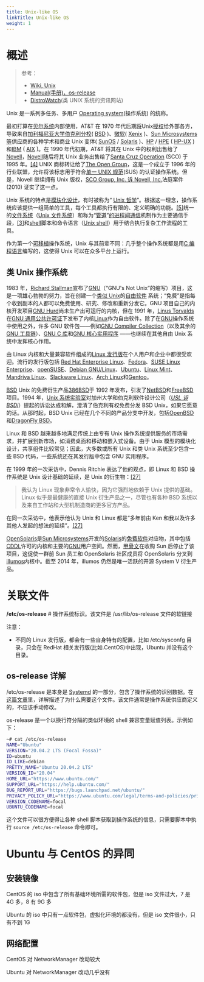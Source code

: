 ```yaml
---
title: Unix-like OS
linkTitle: Unix-like OS
weight: 1
---
```


# 概述

> 参考：
>
> - [Wiki, Unix](https://en.wikipedia.org/wiki/Unix)
> - [Manual(手册)，os-release](https://man7.org/linux/man-pages/man5/os-release.5.html)
> - [DistroWatch](https://distrowatch.com/)(类 UNIX 系统的资讯网站)

Unix 是一系列多任务、多用户 [Operating system](/docs/1.操作系统/Operating%20system/Operating%20system.md)(操作系统) 的统称。

最初打算在[贝尔系统](https://en.wikipedia.org/wiki/Bell_System)内部使用，AT\&T 在 1970 年代后期[将](https://en.wikipedia.org/wiki/License)Unix[授权](https://en.wikipedia.org/wiki/License)给外部各方，导致来自[加利福尼亚大学伯克利分校](https://en.wikipedia.org/wiki/University_of_California,_Berkeley)( [BSD](https://en.wikipedia.org/wiki/Berkeley_Software_Distribution) )、[微软](https://en.wikipedia.org/wiki/Microsoft)( [Xenix](https://en.wikipedia.org/wiki/Xenix) )、[Sun Microsystems 等](https://en.wikipedia.org/wiki/Sun_Microsystems)供应商的各种学术和商业 Unix 变体( [SunOS](https://en.wikipedia.org/wiki/SunOS) / [Solaris](<https://en.wikipedia.org/wiki/Solaris_(operating_system)>) )、[HP](https://en.wikipedia.org/wiki/Hewlett-Packard) / [HPE](https://en.wikipedia.org/wiki/Hewlett_Packard_Enterprise) ( [HP-UX](https://en.wikipedia.org/wiki/HP-UX) ) 和[IBM](https://en.wikipedia.org/wiki/IBM) ( [AIX](https://en.wikipedia.org/wiki/AIX) )。在 1990 年代初期，AT\&T 将其在 Unix 中的权利出售给了[Novell](https://en.wikipedia.org/wiki/Novell)，[Novell](https://en.wikipedia.org/wiki/Novell)随后将其 Unix 业务出售给了[Santa Cruz Operation](https://en.wikipedia.org/wiki/Santa_Cruz_Operation) (SCO) 于 1995 年。[\[4\]](https://en.wikipedia.org/wiki/Unix#cite_note-4) UNIX 商标转让给了[The Open Group](https://en.wikipedia.org/wiki/The_Open_Group)，这是一个成立于 1996 年的行业联盟，允许将该标志用于符合[单一 UNIX 规范](https://en.wikipedia.org/wiki/Single_UNIX_Specification)(SUS) 的认证操作系统。但是，Novell 继续拥有 Unix 版权，[SCO Group, Inc. 诉 Novell, Inc.](https://en.wikipedia.org/wiki/SCO_Group,_Inc._v._Novell,_Inc.)法庭案件 (2010) 证实了这一点。

Unix 系统的特点是[模块化设计](https://en.wikipedia.org/wiki/Modular_design)，有时被称为“ [Unix 哲学](https://en.wikipedia.org/wiki/Unix_philosophy)”。根据这一理念，操作系统应该提供一组简单的工具，每个工具都执行有限的、定义明确的功能。[\[5\]](https://en.wikipedia.org/wiki/Unix#cite_note-5)统一的[文件系统](https://en.wikipedia.org/wiki/Filesystem)（[Unix 文件系统](https://en.wikipedia.org/wiki/Unix_filesystem)）和称为“[管道](<https://en.wikipedia.org/wiki/Pipeline_(Unix)>)”[的进程间通信](https://en.wikipedia.org/wiki/Inter-process_communication)机制作为主要通信手段，[\[3\]](https://en.wikipedia.org/wiki/Unix#cite_note-Ritchie-3)和[shell](<https://en.wikipedia.org/wiki/Shell_(computing)>)脚本和命令语言（[Unix shell](https://en.wikipedia.org/wiki/Unix_shell)）用于结合执行复杂工作流程的工具。

作为第一个[可移植](https://en.wikipedia.org/wiki/Software_portability)操作系统，Unix 与其前辈不同：几乎整个操作系统都是用[C 编程语言](<https://en.wikipedia.org/wiki/C_(programming_language)>)编写的，这使得 Unix 可以在众多平台上运行。

## 类 Unix 操作系统

1983 年，[Richard Stallman](https://en.wikipedia.org/wiki/Richard_Stallman)宣布了[GNU](https://en.wikipedia.org/wiki/GNU)（“GNU's Not Unix”的缩写）项目，这是一项雄心勃勃的努力，旨在创建一个[类似 Unix](https://en.wikipedia.org/wiki/Unix-like)的[自由软件](https://en.wikipedia.org/wiki/Free_software) 系统；“免费”是指每个收到副本的人都可以免费使用、研究、修改和重新分发它。GNU 项目自己的内核开发项目[GNU Hurd](https://en.wikipedia.org/wiki/GNU_Hurd)尚未生产出可运行的内核，但在 1991 年，[Linus Torvalds](https://en.wikipedia.org/wiki/Linus_Torvalds)在[GNU 通用公共许可证](https://en.wikipedia.org/wiki/GNU_General_Public_License)下发布了内核[Linux](https://en.wikipedia.org/wiki/Linux_kernel)作为自由软件。除了在[GNU](https://en.wikipedia.org/wiki/GNU)操作系统中使用之外，许多 GNU 软件包——例如[GNU Compiler Collection](https://en.wikipedia.org/wiki/GNU_Compiler_Collection)（以及其余的[GNU 工具链](https://en.wikipedia.org/wiki/GNU_toolchain)）、[GNU C 库](https://en.wikipedia.org/wiki/Glibc)和[GNU 核心实用程序](https://en.wikipedia.org/wiki/Coreutils) ——也继续在其他自由 Unix 系统中发挥核心作用。

由 Linux 内核和大量兼容软件组成的[Linux 发行版](https://en.wikipedia.org/wiki/Linux_distribution)在个人用户和企业中都很受欢迎。流行的发行版包括 [Red Hat Enterprise Linux](https://en.wikipedia.org/wiki/Red_Hat_Enterprise_Linux)、[Fedora](<https://en.wikipedia.org/wiki/Fedora_(operating_system)>)、[SUSE Linux Enterprise](https://en.wikipedia.org/wiki/SUSE_Linux)、[openSUSE](https://en.wikipedia.org/wiki/OpenSUSE)、[Debian GNU/Linux](https://en.wikipedia.org/wiki/Debian)、[Ubuntu](<https://en.wikipedia.org/wiki/Ubuntu_(operating_system)>)、[Linux Mint](https://en.wikipedia.org/wiki/Linux_Mint)、[Mandriva Linux](https://en.wikipedia.org/wiki/Mandriva_Linux)、[Slackware Linux](https://en.wikipedia.org/wiki/Slackware_Linux)、[Arch Linux](https://en.wikipedia.org/wiki/Arch_Linux)和[Gentoo](https://en.wikipedia.org/wiki/Gentoo_Linux)。

[BSD](https://en.wikipedia.org/wiki/BSD) Unix 的免费衍生产品[386BSD](https://en.wikipedia.org/wiki/386BSD)于 1992 年发布，引发了[NetBSD](https://en.wikipedia.org/wiki/NetBSD)和[FreeBSD](https://en.wikipedia.org/wiki/FreeBSD)项目。1994 年，[Unix 系统实验室](https://en.wikipedia.org/wiki/Unix_System_Laboratories)对加州大学和伯克利软件设计公司（[_USL 诉 BSDi_](https://en.wikipedia.org/wiki/USL_v._BSDi)）提起的诉讼达成和解，澄清了伯克利有权免费分发 BSD Unix，如果它愿意的话。从那时起，BSD Unix 已经在几个不同的产品分支中开发，包括[OpenBSD](https://en.wikipedia.org/wiki/OpenBSD)和[DragonFly BSD](https://en.wikipedia.org/wiki/DragonFly_BSD)。

Linux 和 BSD 越来越多地满足传统上由专有 Unix 操作系统提供服务的市场需求，并扩展到新市场，如消费桌面和移动和嵌入式设备。由于 Unix 模型的模块化设计，共享组件比较常见；因此，大多数或所有 Unix 和类 Unix 系统至少包含一些 BSD 代码，一些系统还在其发行版中包含 GNU 实用程序。

在 1999 年的一次采访中，Dennis Ritchie 表达了他的观点，即 Linux 和 BSD 操作系统是 Unix 设计基础的延续，是 Unix 的衍生物：[\[27\]](https://en.wikipedia.org/wiki/Unix#cite_note-Interview_1999-27)

> 我认为 Linux 现象非常令人愉快，因为它强烈地依赖于 Unix 提供的基础。Linux 似乎是最健康的直接 Unix 衍生产品之一，尽管也有各种 BSD 系统以及来自工作站和大型机制造商的更多官方产品。

在同一次采访中，他表示他认为 Unix 和 Linux 都是“多年前由 Ken 和我以及许多其他人发起的想法的延续”。[\[27\]](https://en.wikipedia.org/wiki/Unix#cite_note-Interview_1999-27)

[OpenSolaris](https://en.wikipedia.org/wiki/OpenSolaris)是[Sun Microsystems](https://en.wikipedia.org/wiki/Sun_Microsystems)开发的[Solaris](<https://en.wikipedia.org/wiki/Solaris_(operating_system)>)的[免费软件](https://en.wikipedia.org/wiki/Free_software)对应物，其中包括[CDDL](https://en.wikipedia.org/wiki/CDDL)许可的内核和主要的[GNU](https://en.wikipedia.org/wiki/GNU)用户空间。然而，[甲骨文](https://en.wikipedia.org/wiki/Oracle_Corporation)在收购 Sun 后停止了该项目，这促使一群前 Sun 员工和 OpenSolaris 社区成员将 OpenSolaris 分叉到[illumos](https://en.wikipedia.org/wiki/Illumos)内核中。截至 2014 年，illumos 仍然是唯一活跃的开源 System V 衍生产品。

# 关联文件

**/etc/os-release** # 操作系统标识。该文件是 /usr/lib/os-release 文件的软链接

注意：

- 不同的 Linux 发行版，都会有一些自身特有的配置，比如 /etc/sysconfg 目录，只会在 RedHat 相关发行版(比如.CentOS)中出现，Ubuntu 并没有这个目录。

## os-release 详解

/etc/os-release 是本身是 [Systemd](/docs/1.操作系统/Systemd/Systemd.md) 的一部分，包含了操作系统的识别数据。在[这篇文章](http://0pointer.de/blog/projects/os-release)里，详解描述了为什么需要这个文件。该文件通常是操作系统供应商定义的，不应该手动修改。

os-release 是一个以换行符分隔的类似环境的 shell 兼容变量赋值列表。示例如下：

```bash
~# cat /etc/os-release
NAME="Ubuntu"
VERSION="20.04.2 LTS (Focal Fossa)"
ID=ubuntu
ID_LIKE=debian
PRETTY_NAME="Ubuntu 20.04.2 LTS"
VERSION_ID="20.04"
HOME_URL="https://www.ubuntu.com/"
SUPPORT_URL="https://help.ubuntu.com/"
BUG_REPORT_URL="https://bugs.launchpad.net/ubuntu/"
PRIVACY_POLICY_URL="https://www.ubuntu.com/legal/terms-and-policies/privacy-policy"
VERSION_CODENAME=focal
UBUNTU_CODENAME=focal
```

这个文件可以很方便得让各种 shell 脚本获取到操作系统的信息，只需要脚本中执行 `source /etc/os-release` 命令即可。

# Ubuntu 与 CentOS 的异同

## 安装镜像

CentOS 的 iso 中包含了所有基础环境所需的软件包，但是 iso 文件过大，7 是 4G 多，8 有 9G 多

Ubuntu 的 iso 中只有一点软件包，虚拟化环境的都没有，但是 iso 文件很小，只有不到 1G

## 网络配置

CentOS 对 NetworkManager 改动较大

Ubuntu 对 NetworkManager 改动几乎没有
